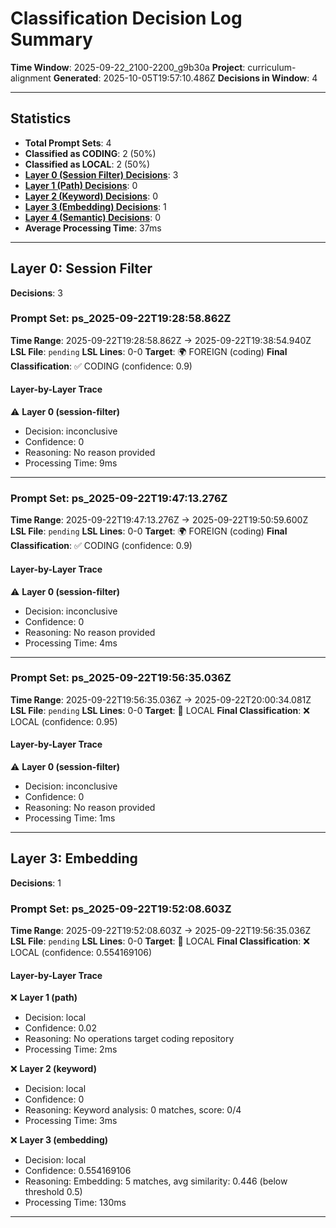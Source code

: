 # Classification Decision Log Summary

**Time Window**: 2025-09-22_2100-2200_g9b30a
**Project**: curriculum-alignment
**Generated**: 2025-10-05T19:57:10.486Z
**Decisions in Window**: 4

---

## Statistics

- **Total Prompt Sets**: 4
- **Classified as CODING**: 2 (50%)
- **Classified as LOCAL**: 2 (50%)
- **[Layer 0 (Session Filter) Decisions](#layer-0-session-filter)**: 3
- **[Layer 1 (Path) Decisions](#layer-1-path)**: 0
- **[Layer 2 (Keyword) Decisions](#layer-2-keyword)**: 0
- **[Layer 3 (Embedding) Decisions](#layer-3-embedding)**: 1
- **[Layer 4 (Semantic) Decisions](#layer-4-semantic)**: 0
- **Average Processing Time**: 37ms

---

## Layer 0: Session Filter

**Decisions**: 3

### Prompt Set: ps_2025-09-22T19:28:58.862Z

**Time Range**: 2025-09-22T19:28:58.862Z → 2025-09-22T19:38:54.940Z
**LSL File**: `pending`
**LSL Lines**: 0-0
**Target**: 🌍 FOREIGN (coding)
**Final Classification**: ✅ CODING (confidence: 0.9)

#### Layer-by-Layer Trace

⚠️ **Layer 0 (session-filter)**
- Decision: inconclusive
- Confidence: 0
- Reasoning: No reason provided
- Processing Time: 9ms

---

### Prompt Set: ps_2025-09-22T19:47:13.276Z

**Time Range**: 2025-09-22T19:47:13.276Z → 2025-09-22T19:50:59.600Z
**LSL File**: `pending`
**LSL Lines**: 0-0
**Target**: 🌍 FOREIGN (coding)
**Final Classification**: ✅ CODING (confidence: 0.9)

#### Layer-by-Layer Trace

⚠️ **Layer 0 (session-filter)**
- Decision: inconclusive
- Confidence: 0
- Reasoning: No reason provided
- Processing Time: 4ms

---

### Prompt Set: ps_2025-09-22T19:56:35.036Z

**Time Range**: 2025-09-22T19:56:35.036Z → 2025-09-22T20:00:34.081Z
**LSL File**: `pending`
**LSL Lines**: 0-0
**Target**: 📍 LOCAL
**Final Classification**: ❌ LOCAL (confidence: 0.95)

#### Layer-by-Layer Trace

⚠️ **Layer 0 (session-filter)**
- Decision: inconclusive
- Confidence: 0
- Reasoning: No reason provided
- Processing Time: 1ms

---

## Layer 3: Embedding

**Decisions**: 1

### Prompt Set: ps_2025-09-22T19:52:08.603Z

**Time Range**: 2025-09-22T19:52:08.603Z → 2025-09-22T19:56:35.036Z
**LSL File**: `pending`
**LSL Lines**: 0-0
**Target**: 📍 LOCAL
**Final Classification**: ❌ LOCAL (confidence: 0.554169106)

#### Layer-by-Layer Trace

❌ **Layer 1 (path)**
- Decision: local
- Confidence: 0.02
- Reasoning: No operations target coding repository
- Processing Time: 2ms

❌ **Layer 2 (keyword)**
- Decision: local
- Confidence: 0
- Reasoning: Keyword analysis: 0 matches, score: 0/4
- Processing Time: 3ms

❌ **Layer 3 (embedding)**
- Decision: local
- Confidence: 0.554169106
- Reasoning: Embedding: 5 matches, avg similarity: 0.446 (below threshold 0.5)
- Processing Time: 130ms

---

